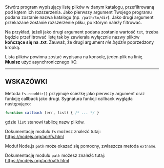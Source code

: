 Stwórz program wypisujący listę plików w danym katalogu, przefiltrowaną pod kątem ich rozszerzenia. Jako pierwszy argument Twojego programu podana zostanie nazwa katalogu (np. `/path/to/dir`). Jako drugi argument przekazane zostanie rozszerzenie pliku, po którym należy filtrować.

Na przykład, jeżeli jako drugi argument podana zostanie wartość `txt`, trzeba będzie przefiltrować listę tak by zawierała wyłącznie nazwy plików **kończące się na .txt**. Zauważ, że drugi argument _nie będzie_ poprzedzony kropką.

Lista plików powinna zostać wypisana na konsolę, jeden plik na linię. **Musisz** użyć asynchronicznego I/O.

----------------------------------------------------------------------
## WSKAZÓWKI

Metoda `fs.readdir()` przyjmuje ścieżkę jako pierwszy argument oraz funkcję callback jako drugi. Sygnatura funkcji callback wygląda następująco:

```js
function callback (err, list) { /* ... */ }
```

gdzie `list` stanowi tablicę nazw plików.

Dokumentację modułu `fs` możesz znaleźć tutaj:
  https://nodejs.org/api/fs.html

Moduł Node.js `path` może okazać się pomocny, zwłaszcza metoda `extname`.

Dokumentację modułu `path` możesz znaleźć tutaj:
  https://nodejs.org/api/path.html
